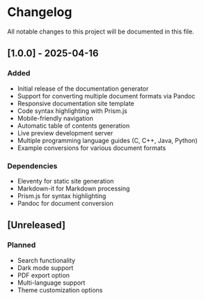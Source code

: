 # Changelog

All notable changes to this project will be documented in this file.

## [1.0.0] - 2025-04-16

### Added
- Initial release of the documentation generator
- Support for converting multiple document formats via Pandoc
- Responsive documentation site template
- Code syntax highlighting with Prism.js
- Mobile-friendly navigation
- Automatic table of contents generation
- Live preview development server
- Multiple programming language guides (C, C++, Java, Python)
- Example conversions for various document formats

### Dependencies
- Eleventy for static site generation
- Markdown-it for Markdown processing
- Prism.js for syntax highlighting
- Pandoc for document conversion

## [Unreleased]
### Planned
- Search functionality
- Dark mode support
- PDF export option
- Multi-language support
- Theme customization options